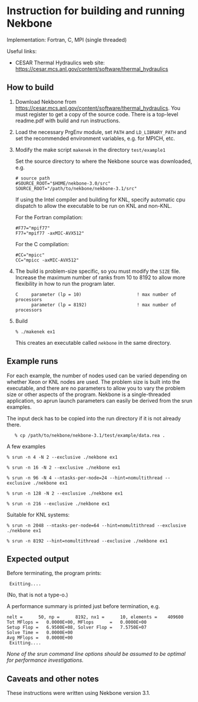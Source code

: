 # Instruction for building and running Nekbone

Implementation: Fortran, C, MPI (single threaded)

Useful links:
- CESAR Thermal Hydraulics web site: https://cesar.mcs.anl.gov/content/software/thermal_hydraulics

## How to build

1. Download Nekbone from
https://cesar.mcs.anl.gov/content/software/thermal_hydraulics.  You
must register to get a copy of the source code.  There is a top-level
readme.pdf with build and run instructions.

2.  Load the necessary PrgEnv module, set `PATH` and `LD_LIBRARY_PATH`
and set the recommended environment variables, e.g. for MPICH, etc.

3. Modify the make script `makenek` in the directory `test/example1`

   Set the source directory to where the Nekbone source was
   downloaded, e.g.
   ```
   # source path 
   #SOURCE_ROOT="$HOME/nekbone-3.0/src" 
   SOURCE_ROOT="/path/to/nekbone/nekbone-3.1/src"
   ```

   If using the Intel compiler and building for KNL, specify automatic
   cpu dispatch to allow the executable to be run on KNL and non-KNL.

   For the Fortran compilation:
   ```
   #F77="mpif77"
   F77="mpif77 -axMIC-AVX512"
   ```

   For the C compilation:
   ```
   #CC="mpicc"
   CC="mpicc -axMIC-AVX512"
   ```
   
4. The build is problem-size specific, so you must modify the `SIZE`
file. Increase the maximum number of ranks from 10 to 8192 to allow
more flexibility in how to run the program later.
   ```
   C     parameter (lp = 10)                     ! max number of processors
         parameter (lp = 8192)                   ! max number of processors
   ```

5. Build
   ```
   % ./makenek ex1
   ```
   
   This creates an executable called `nekbone` in the same directory.

## Example runs

For each example, the number of nodes used can be varied depending on
whether Xeon or KNL nodes are used.  The problem size is built into
the executable, and there are no parameters to allow you to vary the
problem size or other aspects of the program.  Nekbone is a
single-threaded application, so aprun launch parameters can easily be
derived from the srun examples.

The input deck has to be copied into the run directory if it is not
already there.

```
   % cp /path/to/nekbone/nekbone-3.1/test/example/data.rea .
```

A few examples
```
% srun -n 4 -N 2 --exclusive ./nekbone ex1
```

```
% srun -n 16 -N 2 --exclusive ./nekbone ex1
```

```
% srun -n 96 -N 4 --ntasks-per-node=24 --hint=nomultithread --exclusive ./nekbone ex1
```

```
% srun -n 128 -N 2 --exclusive ./nekbone ex1
```

```
% srun -n 216 --exclusive ./nekbone ex1
```

Suitable for KNL systems:
```
% srun -n 2048 --ntasks-per-node=64 --hint=nomultithread --exclusive ./nekbone ex1
```

```
% srun -n 8192 --hint=nomultithread --exclusive ./nekbone ex1
```

## Expected output
Before terminating, the program prints:
```
 Exitting....
```
(No, that is not a type-o.)

A performance summary is printed just before termination, e.g.
```
nelt =      50, np =      8192, nx1 =      10, elements =    409600
Tot MFlops =   0.0000E+00, MFlops      =   0.0000E+00
Setup Flop =   6.9500E+08, Solver Flop =   7.5750E+07
Solve Time =   0.0000E+00
Avg MFlops =   0.0000E+00
 Exitting....
```

*None of the srun command line options should be assumed to be optimal
for performance investigations.*

## Caveats and other notes

These instructions were written using Nekbone version 3.1.
